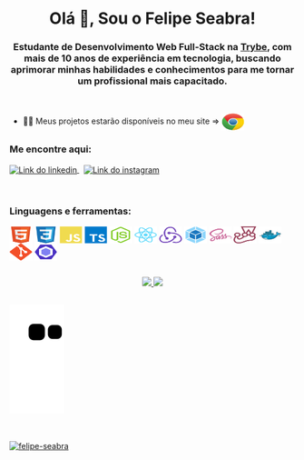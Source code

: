 <h1 align="center">Olá 👋, Sou o Felipe Seabra!</h1>

<h3 align="center">Estudante de Desenvolvimento Web Full-Stack na <a href="https://www.betrybe.com/" target="_blank">Trybe</a>, com mais de 10 anos de experiência em tecnologia, buscando aprimorar minhas habilidades e conhecimentos para me tornar um profissional mais capacitado.</h3>

<br>

- 👨‍💻 Meus projetos estarão disponíveis no meu site => <a href="https://felipeseabra.dev.br/" target="blank">
    <img align="center" src="https://raw.githubusercontent.com/devicons/devicon/1119b9f84c0290e0f0b38982099a2bd027a48bf1/icons/chrome/chrome-original.svg" alt="Site" height="30" width="40" />
</a>

<h3 align="left">Me encontre aqui:</h3>
<p align="left">
    <a href="https://linkedin.com/in/felipe-seabra" target="blank">
        <img align="center" src="https://raw.githubusercontent.com/rahuldkjain/github-profile-readme-generator/master/src/images/icons/Social/linked-in-alt.svg" alt="Link do linkedin" height="30" width="40" />
    </a> &nbsp;
    <a href="https://www.instagram.com/felipeseabra_/" target="blank">
        <img align="center" src="https://raw.githubusercontent.com/rahuldkjain/github-profile-readme-generator/master/src/images/icons/Social/instagram.svg" alt="Link do instagram" height="30" width="40" />
    </a>
</p>
<br>
<h3 align="left">Linguagens e ferramentas:</h3>
<div style="display: inline_block">
  <img align="center" alt="HTML" height="30" width="40" src="https://raw.githubusercontent.com/devicons/devicon/master/icons/html5/html5-original.svg">
  <img align="center" alt="CSS" height="30" width="40" src="https://raw.githubusercontent.com/devicons/devicon/master/icons/css3/css3-original.svg">
  <img align="center" alt="JavaScript" height="30" width="40" src="https://raw.githubusercontent.com/devicons/devicon/master/icons/javascript/javascript-plain.svg">
  <img align="center" alt="TypeScript" height="30" width="40" src="https://raw.githubusercontent.com/devicons/devicon/master/icons/typescript/typescript-plain.svg">
  <img align="center" alt="Node" height="30" width="40" src="https://raw.githubusercontent.com/devicons/devicon/master/icons/nodejs/nodejs-original.svg">  
  <img align="center" alt="React" height="30" width="40" src="https://raw.githubusercontent.com/devicons/devicon/master/icons/react/react-original.svg">
  <img align="center" alt="Redux" height="30" width="40" src="https://raw.githubusercontent.com/devicons/devicon/master/icons/redux/redux-original.svg">
  <img align="center" alt="Webpack" height="30" width="40" src="https://raw.githubusercontent.com/devicons/devicon/master/icons/webpack/webpack-original.svg"> 
  <img align="center" alt="Sass" height="30" width="40" src="https://raw.githubusercontent.com/devicons/devicon/master/icons/sass/sass-original.svg">
  <img align="center" alt="Jest" height="30" width="40" src="https://raw.githubusercontent.com/devicons/devicon/master/icons/jest/jest-plain.svg">
  <img align="center" alt="Docker" height="30" width="40" src="https://raw.githubusercontent.com/devicons/devicon/master/icons/docker/docker-original.svg">
  <img align="center" alt="Git" height="30" width="40" src="https://raw.githubusercontent.com/devicons/devicon/master/icons/git/git-original.svg">
  <img align="center" alt="Eslint" height="30" width="40" src="https://raw.githubusercontent.com/devicons/devicon/master/icons/eslint/eslint-original.svg">
</div>

##

<div align="center">
  <a href="https://github.com/felipe-seabra">
  <img height="150em" src="https://github-readme-stats.vercel.app/api?username=felipe-seabra&show_icons=true&theme=radical"/>
  <img height="150em" src="https://github-readme-stats.vercel.app/api/top-langs/?username=felipe-seabra&layout=compact&theme=radical"/>
</div>

##
    
![Snake animation](https://github.com/felipe-seabra/felipe-seabra/blob/output/github-contribution-grid-snake.svg)
    
<br>

<p align="left"> <img src="https://komarev.com/ghpvc/?username=felipe-seabra&label=Profile%20views&color=0e75b6&style=flat" alt="felipe-seabra" /> </p>

